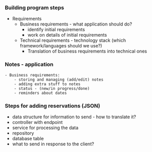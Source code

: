 ### Building program steps
- Requirements
  - Business requirements - what application should do?
    - identify initial requirements
    - work on details of initial requirements
  - Technical requirements - technology stack (which framework/languages should we use?)
    - Translation of business requirements into technical ones

### Notes - application
    - Business requirements:
        - storing and managing (add/edit) notes
        - adding extra stuff to notes
        - status - (new/in progress/done)
        - reminders about dates

### Steps for adding reservations (JSON)
- data structure for information to send - how to translate it?
- controller with endpoint
- service for processing the data 
- repository
- database table
- what to send in response to the client?
